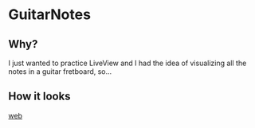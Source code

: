 # GuitarNotes

## Why?

I just wanted to practice LiveView and I had the idea of visualizing all the notes in a guitar fretboard, so...

## How it looks

[web](./images/guitar_notes.png)

